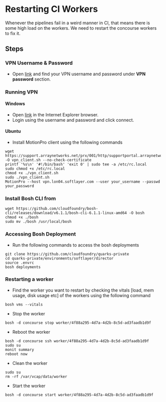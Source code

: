 # Restarting CI Workers

Whenever the pipelines fail in a weird manner in CI, that means there is some high load on the workers. We need to restart the concourse workers to fix it.

## Steps

### VPN Username & Password
- Open [link](https://cloud.ibm.com/iam/users/IBMid-550004EMJ7?tab=userdetails) and find your VPN username and password under **VPN password** section.

### Running VPN

#### Windows
- Open [link](https://vpn.ams01.softlayer.com/prx/000/http/localhost/login) in the Internet Explorer browser.
- Login using the username and password and click connect.

#### Ubuntu
- Install MotionPro client using the following commands
```
wget https://support.arraynetworks.net/prx/001/http/supportportal.arraynetworks.net/downloads/pkg_9_4_0_305/MP_Linux_1.2.5/MotionPro_Linux_Ubuntu_x64_v1.2.5.sh -O vpn_client.sh --no-check-certificate
printf '%s\n' '#!/bin/bash' 'exit 0' | sudo tee -a /etc/rc.local
sudo chmod +x /etc/rc.local
chmod +x ./vpn_client.sh
sudo ./vpn_client.sh
MotionPro --host vpn.lon04.softlayer.com --user your_username --passwd your_password
```

### Install Bosh CLI from 

```
wget https://github.com/cloudfoundry/bosh-cli/releases/download/v6.1.1/bosh-cli-6.1.1-linux-amd64 -O bosh
chmod +x ./bosh
sudo mv ./bosh /usr/local/bosh
```

### Accessing Bosh Deployment
- Run the following commands to access the bosh deployments
```
git clone https://github.com/cloudfoundry/quarks-private
cd quarks-private/environments/softlayer/director
source .envrc
bosh deployments
```

### Restarting a worker
- Find the worker you want to restart by checking the vitals [load, mem usage, disk usage etc] of the workers using the following command
```
bosh vms --vitals
```
- Stop the worker
```
bosh -d concourse stop worker/4f88a295-4d7a-4d2b-8c5d-ad3faadb1d9f
```
- Reboot the worker
```
bosh -d concourse ssh worker/4f88a295-4d7a-4d2b-8c5d-ad3faadb1d9f
sudo su  
monit summary  
reboot now
```
- Clean the worker
```
sudo su  
rm -rf /var/vcap/data/worker
```
- Start the worker
```
bosh -d concourse start worker/4f88a295-4d7a-4d2b-8c5d-ad3faadb1d9f
```
